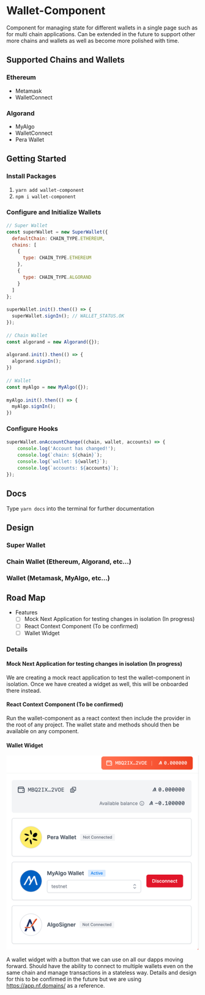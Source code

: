# Wallet-Component

Component for managing state for different wallets in a single page such as for multi chain applications. Can be extended in the future to support other more chains and wallets as well as become more polished with time.

## Supported Chains and Wallets

### Ethereum

-   Metamask
-   WalletConnect

### Algorand

-   MyAlgo
-   WalletConnect
-   Pera Wallet

## Getting Started

### Install Packages

1. `yarn add wallet-component`
2. `npm i wallet-component`

### Configure and Initialize Wallets

```js
// Super Wallet
const superWallet = new SuperWallet({
  defaultChain: CHAIN_TYPE.ETHEREUM,
  chains: [
    {
      type: CHAIN_TYPE.ETHEREUM
    },
    {
      type: CHAIN_TYPE.ALGORAND
    }
  ]
};

superWallet.init().then(() => {
  superWallet.signIn(); // WALLET_STATUS.OK
});

// Chain Wallet
const algorand = new Algorand({});

algorand.init().then(() => {
  algorand.signIn();
})

// Wallet
const myAlgo = new MyAlgo({});

myAlgo.init().then(() => {
  myAlgo.signIn();
})
```

### Configure Hooks

```js
superWallet.onAccountChange((chain, wallet, accounts) => {
    console.log('Account has changed!');
    console.log(`chain: ${chain}`);
    console.log(`wallet: ${wallet}`);
    console.log(`accounts: ${accounts}`);
});
```

## Docs

Type `yarn docs` into the terminal for further documentation

## Design

### Super Wallet

### Chain Wallet (Ethereum, Algorand, etc...)

### Wallet (Metamask, MyAlgo, etc...)

## Road Map

-   Features
    -   [ ] Mock Next Application for testing changes in isolation (In progress)
    -   [ ] React Context Component (To be confirmed)
    -   [ ] Wallet Widget

### Details

#### Mock Next Application for testing changes in isolation (In progress)

We are creating a mock react application to test the wallet-component in isolation. Once we have created a widget as well, this will be onboarded there instead.

#### React Context Component (To be confirmed)

Run the wallet-component as a react context then include the provider in the root of any project. The wallet state and methods should then be available on any component.

#### Wallet Widget

![Wallet Widget](docs/images/wallet_widget.png?raw=true 'Wallet Widget')

A wallet widget with a button that we can use on all our dapps moving forward. Should have the ability to connect to multiple wallets even on the same chain and manage transactions in a stateless way. Details and design for this to be confirmed in the future but we are using https://app.nf.domains/ as a reference.
